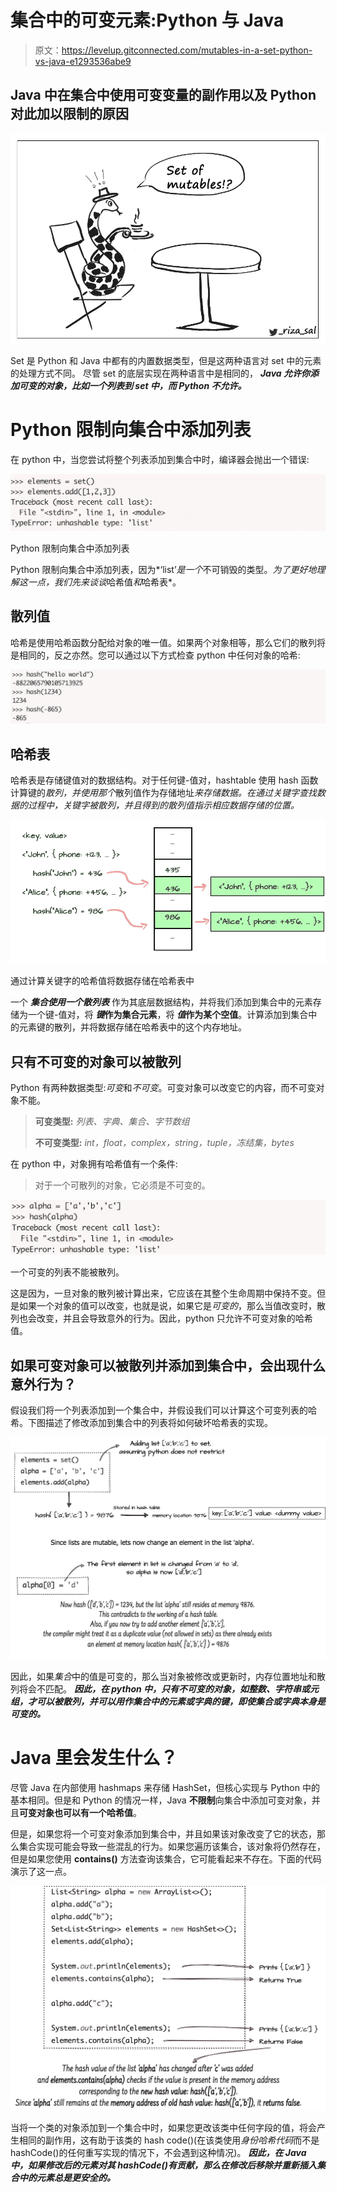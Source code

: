 # 集合中的可变元素:Python 与 Java

> 原文：<https://levelup.gitconnected.com/mutables-in-a-set-python-vs-java-e1293536abe9>

## Java 中在集合中使用可变变量的副作用以及 Python 对此加以限制的原因

![](img/0650a680be94586dfe705aebd2a1724f.png)

Set 是 Python 和 Java 中都有的内置数据类型，但是这两种语言对 set 中的元素的处理方式不同。
尽管 set 的底层实现在两种语言中是相同的， ***Java 允许你添加可变的对象，比如一个列表到 set 中，而 Python 不允许。***

# Python 限制向集合中添加列表

在 python 中，当您尝试将整个列表添加到集合中时，编译器会抛出一个错误:

![](img/54d907071ace9daf7204cec70cf85946.png)

Python 限制向集合中添加列表

Python 限制向集合中添加列表，因为*‘list’*是一个*不可销毁的类型。*为了更好地理解这一点，我们先来谈谈*哈希值*和*哈希表*。

## 散列值

哈希是使用哈希函数分配给对象的唯一值。如果两个对象相等，那么它们的散列将是相同的，反之亦然。您可以通过以下方式检查 python 中任何对象的哈希:

![](img/9f93657e5e39b36e69f02bb2318164b1.png)

## 哈希表

哈希表是存储键值对的数据结构。对于任何键-值对，hashtable 使用 hash 函数计算键的*散列，并使用那个*散列值作为存储地址*来存储数据。在通过关键字查找数据的过程中，*关键字被散列*，并且得到的散列值指示相应数据存储的位置。*

![](img/8e07a3c9d360a4d2457a60dfd1ec574c.png)

通过计算关键字的哈希值将数据存储在哈希表中

一个 ***集合使用一个散列表*** 作为其底层数据结构，并将我们添加到集合中的元素存储为一个键-值对，将 ***键*作为集合元素**，将 ***值*作为某个空值**。计算添加到集合中的元素键的散列，并将数据存储在哈希表中的这个内存地址。

## 只有不可变的对象可以被散列

Python 有两种数据类型:*可变*和*不可变*。可变对象可以改变它的内容，而不可变对象不能。

> **可变类型:** *列表、字典、集合、字节数组*
> 
> **不可变类型:** *int，float，complex，string，tuple，冻结集，bytes*

在 python 中，对象拥有哈希值有一个条件:

> 对于一个可散列的对象，它必须是不可变的。

![](img/032b9341a6646c4c2d87fe5d98730033.png)

一个可变的列表不能被散列。

这是因为，一旦对象的散列被计算出来，它应该在其整个生命周期中保持不变。但是如果一个对象的值可以改变，也就是说，如果它是*可变的*，那么当值改变时，散列也会改变，并且会导致意外的行为。因此，python 只允许不可变对象的哈希值。

## 如果可变对象可以被散列并添加到集合中，会出现什么意外行为？

假设我们将一个列表添加到一个集合中，并假设我们可以计算这个可变列表的哈希。下图描述了修改添加到集合中的列表将如何破坏哈希表的实现。

![](img/090a7e0d4882e0557dc8e6c9db450329.png)

因此，如果*集合*中的值是可变的，那么当对象被修改或更新时，内存位置地址和散列将会不匹配。 ***因此，在 python 中，只有不可变的对象，如整数、字符串或元组，才可以被散列，并可以用作集合中的元素或字典的键，即使集合或字典本身是可变的。***

# Java 里会发生什么？

尽管 Java 在内部使用 hashmaps 来存储 HashSet，但核心实现与 Python 中的基本相同。但是和 Python 的情况一样，Java **不限制**向集合中添加可变对象，并且**可变对象也可以有一个哈希值**。

但是，如果您将一个可变对象添加到集合中，并且如果该对象改变了它的状态，那么集合实现可能会导致一些混乱的行为。如果您遍历该集合，该对象将仍然存在，但是如果您使用 **contains()** 方法查询该集合，它可能看起来不存在。下面的代码演示了这一点。

![](img/87bc47522ed86723f013e2c663f60739.png)

当将一个类的对象添加到一个集合中时，如果您更改该类中任何字段的值，将会产生相同的副作用，这有助于该类的 hash code()(在该类使用*身份哈希代码*而不是 hashCode()的任何重写实现的情况下，不会遇到这种情况)。 ***因此，在 Java 中，如果修改后的元素对其 hashCode()有贡献，那么在修改后移除并重新插入集合中的元素总是更安全的。***